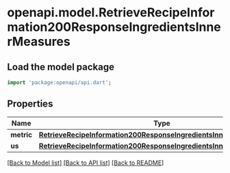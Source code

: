 # openapi.model.RetrieveRecipeInformation200ResponseIngredientsInnerMeasures

## Load the model package
```dart
import 'package:openapi/api.dart';
```

## Properties
Name | Type | Description | Notes
------------ | ------------- | ------------- | -------------
**metric** | [**RetrieveRecipeInformation200ResponseIngredientsInnerMeasuresMetric**](RetrieveRecipeInformation200ResponseIngredientsInnerMeasuresMetric.md) |  | [optional] 
**us** | [**RetrieveRecipeInformation200ResponseIngredientsInnerMeasuresMetric**](RetrieveRecipeInformation200ResponseIngredientsInnerMeasuresMetric.md) |  | [optional] 

[[Back to Model list]](../README.md#documentation-for-models) [[Back to API list]](../README.md#documentation-for-api-endpoints) [[Back to README]](../README.md)


